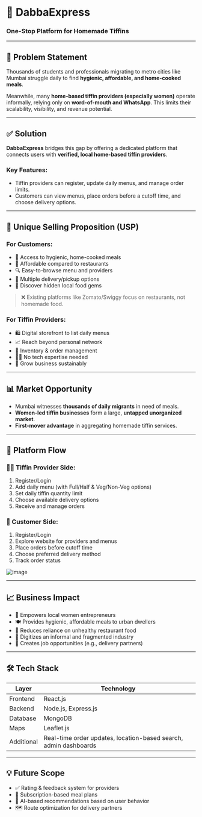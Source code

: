 # 🥗 DabbaExpress

### One-Stop Platform for Homemade Tiffins

---

## 🚩 Problem Statement

Thousands of students and professionals migrating to metro cities like Mumbai struggle daily to find **hygienic, affordable, and home-cooked meals**.

Meanwhile, many **home-based tiffin providers (especially women)** operate informally, relying only on **word-of-mouth and WhatsApp**. This limits their scalability, visibility, and revenue potential.

---

## ✅ Solution

**DabbaExpress** bridges this gap by offering a dedicated platform that connects users with **verified, local home-based tiffin providers**.

### Key Features:
- Tiffin providers can register, update daily menus, and manage order limits.
- Customers can view menus, place orders before a cutoff time, and choose delivery options.

---

## 🌟 Unique Selling Proposition (USP)

### For Customers:
- 🍱 Access to hygienic, home-cooked meals  
- 💸 Affordable compared to restaurants  
- 🔍 Easy-to-browse menu and providers  
- 🚚 Multiple delivery/pickup options  
- 🧭 Discover hidden local food gems

> ❌ Existing platforms like Zomato/Swiggy focus on restaurants, not homemade food.

### For Tiffin Providers:
- 🛍 Digital storefront to list daily menus  
- 📈 Reach beyond personal network  
- 🧾 Inventory & order management  
- 🧑‍💻 No tech expertise needed  
- 💼 Grow business sustainably

---

## 📊 Market Opportunity

- Mumbai witnesses **thousands of daily migrants** in need of meals.
- **Women-led tiffin businesses** form a large, **untapped unorganized market**.
- **First-mover advantage** in aggregating homemade tiffin services.

---

## 🔄 Platform Flow

### 🧑‍🍳 Tiffin Provider Side:
1. Register/Login  
2. Add daily menu (with Full/Half & Veg/Non-Veg options)  
3. Set daily tiffin quantity limit  
4. Choose available delivery options  
5. Receive and manage orders

### 👤 Customer Side:
1. Register/Login  
2. Explore website for providers and menus  
3. Place orders before cutoff time  
4. Choose preferred delivery method  
5. Track order status

![image](https://github.com/user-attachments/assets/8eb7a924-6cf5-4acd-a883-cbf6f7c703d2)


---

## 📈 Business Impact

- 💪 Empowers local women entrepreneurs  
- 🍽 Provides hygienic, affordable meals to urban dwellers  
- 🛑 Reduces reliance on unhealthy restaurant food  
- 🧾 Digitizes an informal and fragmented industry  
- 🚚 Creates job opportunities (e.g., delivery partners)

---

## 🛠 Tech Stack

| Layer         | Technology           |
|---------------|----------------------|
| Frontend      | React.js             |
| Backend       | Node.js, Express.js  |
| Database      | MongoDB              |
| Maps          | Leaflet.js           |
| Additional    | Real-time order updates, location-based search, admin dashboards |

---

## 💡 Future Scope

- ✅ Rating & feedback system for providers  
- 🔁 Subscription-based meal plans  
- 🧠 AI-based recommendations based on user behavior  
- 🗺 Route optimization for delivery partners
